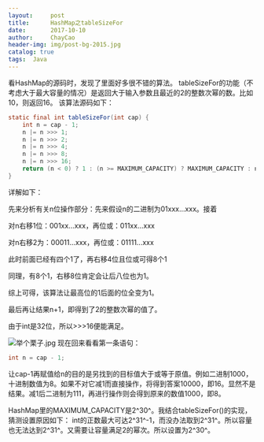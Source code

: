 ```yaml
---
layout:     post               
title:      HashMap之tableSizeFor
date:       2017-10-10       
author:     ChayCao    
header-img: img/post-bg-2015.jpg 
catalog: true 
tags:  Java                           
---
```



看HashMap的源码时，发现了里面好多很不错的算法。
tableSizeFor的功能（不考虑大于最大容量的情况）是返回大于输入参数且最近的2的整数次幂的数。比如10，则返回16。
该算法源码如下：
```java
static final int tableSizeFor(int cap) {
    int n = cap - 1;
    n |= n >>> 1;
    n |= n >>> 2;
    n |= n >>> 4;
    n |= n >>> 8;
    n |= n >>> 16;
    return (n < 0) ? 1 : (n >= MAXIMUM_CAPACITY) ? MAXIMUM_CAPACITY : n + 1;
}
```
 详解如下：

先来分析有关n位操作部分：先来假设n的二进制为01xxx...xxx。接着

对n右移1位：001xx...xxx，再位或：011xx...xxx

对n右移2为：00011...xxx，再位或：01111...xxx

此时前面已经有四个1了，再右移4位且位或可得8个1

同理，有8个1，右移8位肯定会让后八位也为1。

综上可得，该算法让最高位的1后面的位全变为1。

最后再让结果n+1，即得到了2的整数次幂的值了。

由于int是32位，所以>>>16便能满足。

![举个栗子.jpg](http://upload-images.jianshu.io/upload_images/2489662-446566a23b9be33f.jpg?imageMogr2/auto-orient/strip%7CimageView2/2/w/1240)
现在回来看看第一条语句：
```java
int n = cap - 1;
```
让cap-1再赋值给n的目的是另找到的目标值大于或等于原值。例如二进制1000，十进制数值为8。如果不对它减1而直接操作，将得到答案10000，即16。显然不是结果。减1后二进制为111，再进行操作则会得到原来的数值1000，即8。


HashMap里的MAXIMUM_CAPACITY是2^30^。我结合tableSizeFor()的实现，猜测设置原因如下：
int的正数最大可达2^31^-1，而没办法取到2^31^。所以容量也无法达到2^31^。又需要让容量满足2的幂次。所以设置为2^30^。